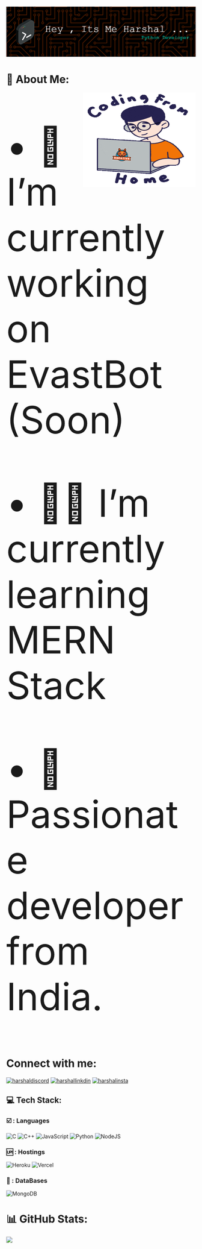 ![Header](https://github.com/harshalpy/harshalpy/blob/main/.github/headers.png)

# 💫 About Me: 
<img align="right" alt="coding" height="250" width="300" src="https://github.com/harshalpy/harshalpy/blob/main/.github/programmer.gif">
<p style="font-size:100px;"> • 🔭  I’m currently working on EvastBot (Soon)</p>
<p style="font-size:100px;"> • 🧑‍💻 I’m currently learning MERN Stack</p>  
<p style="font-size:100px;"> • 🫡 Passionate developer from India.</p>  


# Connect with me:
<p align="left">
<a href="https://discord.com/users/1138131772354351256" target="blank"><img align="center" src="https://cdn.jsdelivr.net/npm/simple-icons@3.0.1/icons/discord.svg" alt="harshaldiscord" height="30" width="40" /></a>
<a href="https://linkedin.com/in/harshal-waykole" target="blank"><img align="center" src="https://cdn.jsdelivr.net/npm/simple-icons@3.0.1/icons/linkedin.svg" alt="harshallinkdin" height="30" width="40" /></a>
<a href="https://instagram.com/_.harshal.gg" target="blank"><img align="center" src="https://cdn.jsdelivr.net/npm/simple-icons@3.0.1/icons/instagram.svg" alt="harshalinsta" height="30" width="40" /></a>
</p>

## 💻 Tech Stack:

  ### ☑️ : Languages
![C](https://img.shields.io/badge/c-%2300599C.svg?style=flat&logo=c&logoColor=black) 
![C++](https://img.shields.io/badge/c++-%2300599C.svg?style=flat&logo=c%2B%2B&logoColor=white)
![JavaScript](https://img.shields.io/badge/javascript-%23323330.svg?style=flat&logo=javascript&logoColor=%23F7DF1E) 
![Python](https://img.shields.io/badge/python-3670A0?style=flat&logo=python&logoColor=ffdd54) 
![NodeJS](https://img.shields.io/badge/node.js-6DA55F?style=flat&logo=node.js&logoColor=white) 

### 🆙 : Hostings
![Heroku](https://img.shields.io/badge/heroku-%23430098.svg?style=flat&logo=heroku&logoColor=white)
![Vercel](https://img.shields.io/badge/vercel-%23000000.svg?style=flat&logo=vercel&logoColor=white) 

### 🫙 : DataBases
![MongoDB](https://img.shields.io/badge/MongoDB-%234ea94b.svg?style=flat&logo=mongodb&logoColor=white)

# 📊 GitHub Stats:
![](https://github-readme-stats.vercel.app/api?username=harshalpy&show_icons=true&theme=radical)<br/>
